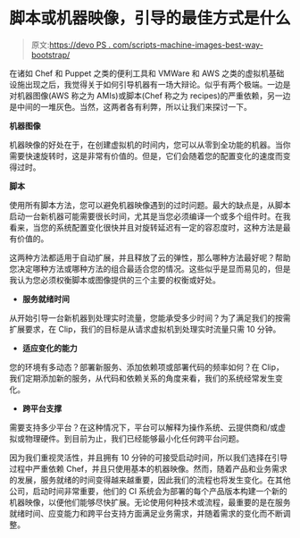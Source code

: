 # 脚本或机器映像，引导的最佳方式是什么

> 原文:[https://devo PS . com/scripts-machine-images-best-way-bootstrap/](https://devops.com/scripts-machine-images-best-way-bootstrap/)

在诸如 Chef 和 Puppet 之类的便利工具和 VMWare 和 AWS 之类的虚拟机基础设施出现之后，我觉得关于如何引导机器有一场大辩论。似乎有两个极端。一边是对机器图像(AWS 称之为 AMIs)或脚本(Chef 称之为 recipes)的严重依赖，另一边是中间的一堆灰色。当然，这两者各有利弊，所以让我们来探讨一下。

**机器图像**

机器映像的好处在于，在创建虚拟机的时间内，您可以从零到全功能的机器。当你需要快速旋转时，这是非常有价值的。但是，它们会随着您的配置变化的速度而变得过时。

**脚本**

使用所有脚本方法，您可以避免机器映像遇到的过时问题。最大的缺点是，从脚本启动一台新机器可能需要很长时间，尤其是当您必须编译一个或多个组件时。在我看来，当您的系统配置变化很快并且对旋转延迟有一定的容忍度时，这种方法是最有价值的。

这两种方法都适用于自动扩展，并且释放了云的弹性，那么哪种方法最好呢？帮助您决定哪种方法或哪种方法的组合最适合您的情况。这些似乎是显而易见的，但是我认为您必须权衡脚本或图像提供的三个主要的权衡或好处。

*   **服务就绪时间**

从开始引导一台新机器到处理实时流量，您能承受多少时间？为了满足我们的按需扩展要求，在 Clip，我们的目标是从请求虚拟机到处理实时流量只需 10 分钟。

*   **适应变化的能力**

您的环境有多动态？部署新服务、添加依赖项或部署代码的频率如何？在 Clip，我们定期添加新的服务，从代码和依赖关系的角度来看，我们的系统经常发生变化。

*   **跨平台支撑**

需要支持多少平台？在这种情况下，平台可以解释为操作系统、云提供商和/或虚拟或物理硬件。到目前为止，我们已经能够最小化任何跨平台问题。

因为我们重视灵活性，并且拥有 10 分钟的可接受启动时间，所以我们选择在引导过程中严重依赖 Chef，并且只使用基本的机器映像。然而，随着产品和业务需求的发展，服务就绪的时间变得越来越重要，因此我们的流程也将发生变化。在其他公司，启动时间非常重要，他们的 CI 系统会为部署的每个产品版本构建一个新的机器映像，以便他们能够尽快扩展。无论使用何种技术或流程，最重要的是在服务就绪时间、应变能力和跨平台支持方面满足业务需求，并随着需求的变化而不断调整。